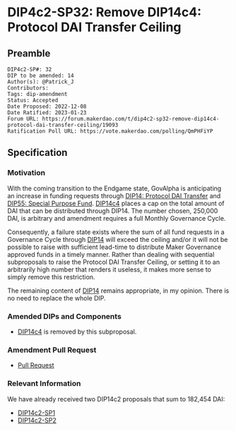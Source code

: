 # DIP4c2-SP32: Remove DIP14c4: Protocol DAI Transfer Ceiling

## Preamble

```
DIP4c2-SP#: 32
DIP to be amended: 14
Author(s): @Patrick_J
Contributors:
Tags: dip-amendment
Status: Accepted
Date Proposed: 2022-12-08
Date Ratified: 2023-01-23
Forum URL: https://forum.makerdao.com/t/dip4c2-sp32-remove-dip14c4-protocol-dai-transfer-ceiling/19093
Ratification Poll URL: https://vote.makerdao.com/polling/QmPHFiYP
```

## Specification

### Motivation

With the coming transition to the Endgame state, GovAlpha is anticipating an increase in funding requests through [DIP14: Protocol DAI Transfer](https://dips.makerdao.com/dips/details/DIP14) and [DIP55: Special Purpose Fund](https://dips.makerdao.com/dips/details/DIP55). [DIP14c4](https://dips.makerdao.com/dips/details/DIP14#DIP14c4) places a cap on the total amount of DAI that can be distributed through DIP14. The number chosen, 250,000 DAI, is arbitrary and amendment requires a full Monthly Governance Cycle.

Consequently, a failure state exists where the sum of all fund requests in a Governance Cycle through [DIP14](https://dips.makerdao.com/dips/details/DIP14) will exceed the ceiling and/or it will not be possible to raise with sufficient lead-time to distribute Maker Governance approved funds in a timely manner. Rather than dealing with sequential subproposals to raise the Protocol DAI Transfer Ceiling, or setting it to an arbitrarily high number that renders it useless, it makes more sense to simply remove this restriction.

The remaining content of [DIP14](https://dips.makerdao.com/dips/details/DIP14) remains appropriate, in my opinion. There is no need to replace the whole DIP.

### Amended DIPs and Components

- [DIP14c4](https://dips.makerdao.com/dips/details/DIP14#DIP14c4) is removed by this subproposal.

### Amendment Pull Request

- [Pull Request](https://github.com/lasthyphen/dips/pull/726)

### Relevant Information

We have already received two DIP14c2 proposals that sum to 182,454 DAI:

* [DIP14c2-SP1](https://dips.makerdao.com/dips/details/DIP14c2SP1)
* [DIP14c2-SP2](https://dips.makerdao.com/dips/details/DIP14c2SP2)

